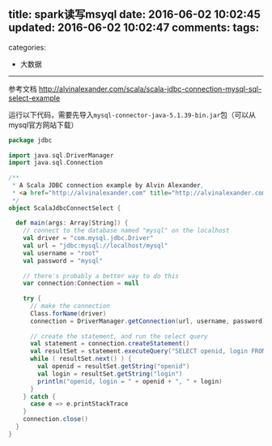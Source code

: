 title: spark读写msyql
date: 2016-06-02 10:02:45
updated: 2016-06-02 10:02:47
comments:
tags:
- 
categories:
- 大数据

---

参考文档 http://alvinalexander.com/scala/scala-jdbc-connection-mysql-sql-select-example

运行以下代码，需要先导入```mysql-connector-java-5.1.39-bin.jar```包（可以从mysql官方网站下载）

```scala
package jdbc
 
import java.sql.DriverManager
import java.sql.Connection
 
/**
 * A Scala JDBC connection example by Alvin Alexander,
 * <a href="http://alvinalexander.com" title="http://alvinalexander.com">http://alvinalexander.com</a>
 */
object ScalaJdbcConnectSelect {
 
  def main(args: Array[String]) {
    // connect to the database named "mysql" on the localhost
    val driver = "com.mysql.jdbc.Driver"
    val url = "jdbc:mysql://localhost/mysql"
    val username = "root"
    val password = "mysql"
 
    // there's probably a better way to do this
    var connection:Connection = null
 
    try {
      // make the connection
      Class.forName(driver)
      connection = DriverManager.getConnection(url, username, password)
 
      // create the statement, and run the select query
      val statement = connection.createStatement()
      val resultSet = statement.executeQuery("SELECT openid, login FROM spark.users")
      while ( resultSet.next() ) {
        val openid = resultSet.getString("openid")
        val login = resultSet.getString("login")
        println("openid, login = " + openid + ", " + login)
      }
    } catch {
      case e => e.printStackTrace
    }
    connection.close()
  }
}
```
